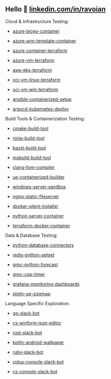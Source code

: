 ## Hello 👋 [linkedin.com/in/ravoian](https://www.linkedin.com/in/ravoian)

Cloud & Infrastructure Testing:

- [azure-bicep-container](https://github.com/ravoian/azure-bicep-container)

- [azure-arm-template-container](https://github.com/ravoian/azure-arm-template-container)

- [azure-container-terraform](https://github.com/ravoian/azure-container-terraform)

- [azure-vm-terraform](https://github.com/ravoian/azure-vm-terraform)

- [aws-eks-terraform](https://github.com/ravoian/aws-eks-terraform)

- [oci-vm-linux-terraform](https://github.com/ravoian/oci-vm-linux-terraform)

- [oci-vm-win-terraform](https://github.com/ravoian/oci-vm-win-terraform)

- [ansible-containerized-setup](https://github.com/ravoian/ansible-containerized-setup)

- [argocd-kubernetes-deploy](https://github.com/ravoian/argocd-kubernetes-deploy)

Build Tools & Containerization Testing:

- [cmake-build-tool](https://github.com/ravoian/cmake-build-tool)

- [ninja-build-tool](https://github.com/ravoian/ninja-build-tool)

- [bazel-build-tool](https://github.com/ravoian/bazel-build-tool)

- [msbuild-build-tool](https://github.com/ravoian/msbuild-build-tool)

- [clang-llvm-compiler](https://github.com/ravoian/clang-llvm-compiler)

- [ue-containerized-builder](https://github.com/ravoian/ue-containerized-builder)

- [windows-server-sandbox](https://github.com/ravoian/windows-server-sandbox)

- [nginx-static-fileserver](https://github.com/ravoian/nginx-static-fileserver)

- [docker-silent-installer](https://github.com/ravoian/docker-silent-installer)

- [python-server-container](https://github.com/ravoian/python-server-container)

- [terraform-docker-container](https://github.com/ravoian/terraform-docker-container)

Data & Database Testing:

- [python-database-connectors](https://github.com/ravoian/python-database-connectors)

- [redis-python-setget](https://github.com/ravoian/redis-python-setget)

- [grpc-python-forecast](https://github.com/ravoian/grpc-python-forecast)

- [grpc-cpp-timer](https://github.com/ravoian/grpc-cpp-timer)

- [grafana-monitoring-dashboards](https://github.com/ravoian/grafana-monitoring-dashboards)

- [plotly-ue-sizemap](https://github.com/ravoian/plotly-ue-sizemap)

Language Specific Exploration:

- [go-slack-bot](https://github.com/ravoian/go-slack-bot)

- [cs-winform-json-editor](https://github.com/ravoian/cs-winform-json-editor)

- [rust-slack-bot](https://github.com/ravoian/rust-slack-bot)

- [kotlin-android-wallpaper](https://github.com/ravoian/kotlin-android-wallpaper)

- [ruby-slack-bot](https://github.com/ravoian/ruby-slack-bot)

- [cplus-console-slack-bot](https://github.com/ravoian/cplus-console-slack-bot)

- [cs-console-slack-bot](https://github.com/ravoian/cs-console-slack-bot)
